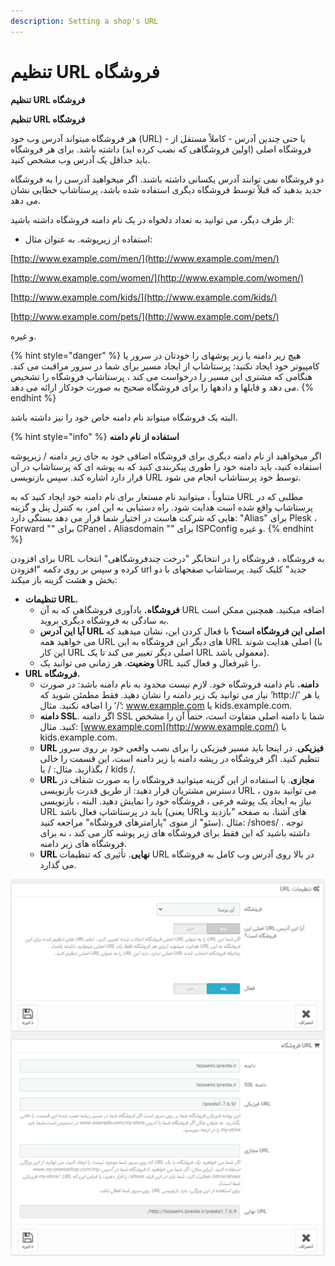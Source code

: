 ```yaml
---
description: Setting a shop's URL
---
```


# تنظیم URL فروشگاه

**تنظیم URL فروشگاه**

**تنظیم URL فروشگاه**

هر فروشگاه میتواند آدرس وب خود (URL) - یا حتی چندین آدرس - کاملاً مستقل از فروشگاه اصلی (اولین فروشگاهی که نصب کرده اید) داشته باشد. برای هر فروشگاه باید حداقل یک آدرس وب مشخص کنید.

دو فروشگاه نمی توانند آدرس یکسانی داشته باشند. اگر میخواهید آدرسی را به فروشگاه جدید بدهید که قبلاً توسط فروشگاه دیگری استفاده شده باشد، پرستاشاپ خطایی نشان می دهد.

از طرف دیگر، می توانید به تعداد دلخواه در یک نام دامنه فروشگاه داشته باشید:

* استفاده از زیرپوشه. به عنوان مثال:

[http://www.example.com/men/](http://www.example.com/men/)

[http://www.example.com/women/](http://www.example.com/women/)

[http://www.example.com/kids/](http://www.example.com/kids/)

[http://www.example.com/pets/](http://www.example.com/pets/)

&#x20;و غیره.

{% hint style="danger" %}
هیچ زیر دامنه یا زیر پوشهای را خودتان در سرور یا کامپیوتر خود ایجاد نکنید: پرستاشاپ از ایجاد مسیر برای شما در سرور مراقبت می کند. هنگامی که مشتری این مسیر را درخواست می کند ، پرستاشاپ فروشگاه را تشخیص می دهد و فایلها و دادهها را برای فروشگاه صحیح به صورت خودکار ارائه می دهد.
{% endhint %}

البته یک فروشگاه میتواند نام دامنه خاص خود را نیز داشته باشد.

{% hint style="info" %}
**استفاده از نام دامنه**

اگر میخواهید از نام دامنه دیگری برای فروشگاه اضافی خود به جای زیر دامنه / زیرپوشه استفاده کنید، باید دامنه خود را طوری پیکربندی کنید که به پوشه ای که پرستاشاپ در آن قرار دارد اشاره کند. سپس بازنویسی URL توسط خود پرستاشاپ انجام می شود.

متناوباً ، میتوانید نام مستعار برای نام دامنه خود ایجاد کنید که به URL مطلبی که در پرستاشاپ واقع شده است هدایت شود. راه دستیابی به این امر، به کنترل پنل و گزینه هایی که شرکت هاست در اختیار شما قرار می دهد بستگی دارد: "Alias" برای Plesk ، Forward "" برای CPanel ، Aliasdomain "" برای ISPConfig و غیره.
{% endhint %}

برای افزودن URL به فروشگاه ، فروشگاه را در انتخابگر "درخت چندفروشگاهی" انتخاب کرده و سپس بر روی دکمه "افزودن url جدید" کلیک کنید. پرستاشاپ صفحهای با دو بخش و هشت گزینه باز میکند:

* **تنظیمات URL.**
  * **فروشگاه.** یادآوری فروشگاهی که به آن URL اضافه میکنید. همچنین ممکن است به سادگی به فروشگاه دیگری بروید.
  * **آیا این آدرس URL اصلی این فروشگاه است؟** با فعال کردن این، نشان میدهید که می خواهید همه URL های دیگر این فروشگاه به این URL اصلی هدایت شوند (با این کار URL اصلی دیگر تغییر می کند تا یک URL معمولی باشد).
  * **وضعیت**. هر زمانی می توانید یک URL را غیرفعال و فعال کنید.
* **URL فروشگاه.**
  * **دامنه.** نام دامنه فروشگاه خود. لازم نیست محدود به نام دامنه باشد: در صورت نیاز می توانید یک زیر دامنه را نشان دهید. فقط مطمئن شوید که ‘http://’ یا هر ‘/’ را اضافه نکنید. مثال: www.example.com یا kids.example.com.
  * **دامنه SSL**. اگر دامنه SSL شما با دامنه اصلی متفاوت است، حتماً آن را مشخص کنید. مثال: [www.example.com](http://www.example.com/) یا kids.example.com.
  * **URL فیزیکی**. در اینجا باید مسیر فیزیکی را برای نصب واقعی خود بر روی سرور تنظیم کنید. اگر فروشگاه در ریشه دامنه یا زیر دامنه است، این قسمت را خالی بگذارید. مثال: / یا / kids /.
  * **URL مجازی**. با استفاده از این گزینه میتوانید فروشگاه را به صورت شفاف در دسترس مشتریان قرار دهید: از طریق قدرت بازنویسی URL ، می توانید بدون نیاز به ایجاد یک پوشه فرعی ، فروشگاه خود را نمایش دهید. البته ، بازنویسی URL باید در پرستاشاپ فعال باشد (یعنی URLهای آشنا، به صفحه "بازدید و سئو" از منوی "پارامترهای فروشگاه" مراجعه کنید). مثال: /shoes/ . توجه داشته باشید که این فقط برای فروشگاه های زیر پوشه کار می کند ، نه برای فروشگاه های زیر دامنه.
  * **URL نهایی**. تأثیری که تنظیمات URL در بالا روی آدرس وب کامل به فروشگاه می گذارد.

![](<../../../.gitbook/assets/image (70).png>)
